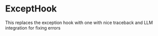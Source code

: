 # ExceptHook
This replaces the exception hook with one with nice traceback and LLM integration for fixing errors
